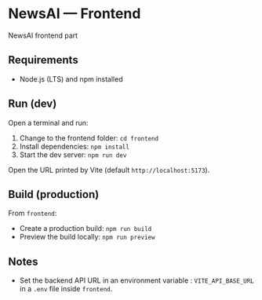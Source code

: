 # NewsAI — Frontend

NewsAI frontend part

## Requirements

- Node.js (LTS) and npm installed

## Run (dev)

Open a terminal and run:

1. Change to the frontend folder:
   `cd frontend`
2. Install dependencies:
   `npm install`
3. Start the dev server:
   `npm run dev`

Open the URL printed by Vite (default `http://localhost:5173`).

## Build (production)

From `frontend`:

- Create a production build:
  `npm run build`
- Preview the build locally:
  `npm run preview`

## Notes

- Set the backend API URL in an environment variable : `VITE_API_BASE_URL` in a `.env` file
  inside `frontend`.
